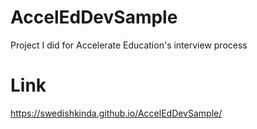 # AccelEdDevSample
Project I did for Accelerate Education's interview process

# Link
https://swedishkinda.github.io/AccelEdDevSample/